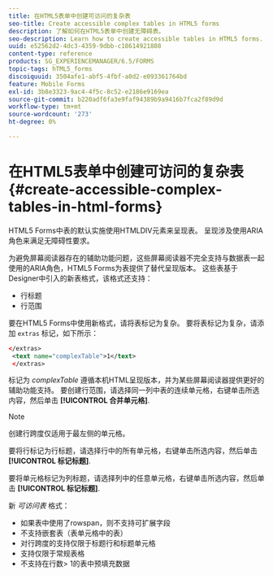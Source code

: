 ```yaml
---
title: 在HTML5表单中创建可访问的复杂表
seo-title: Create accessible complex tables in HTML5 forms
description: 了解如何在HTML5表单中创建无障碍表。
seo-description: Learn how to create accessible tables in HTML5 forms.
uuid: e52562d2-4dc3-4359-9dbb-c18614921808
content-type: reference
products: SG_EXPERIENCEMANAGER/6.5/FORMS
topic-tags: hTML5_forms
discoiquuid: 3504afe1-abf5-4fbf-a0d2-e093361764bd
feature: Mobile Forms
exl-id: 3b8e3323-9ac4-4f5c-8c52-e2186e9169ea
source-git-commit: b220adf6fa3e9faf94389b9a9416b7fca2f89d9d
workflow-type: tm+mt
source-wordcount: '273'
ht-degree: 0%

---
```


# 在HTML5表单中创建可访问的复杂表 {#create-accessible-complex-tables-in-html-forms}

HTML5 Forms中表的默认实施使用HTMLDIV元素来呈现表。 呈现涉及使用ARIA角色来满足无障碍性要求。

为避免屏幕阅读器存在的辅助功能问题，这些屏幕阅读器不完全支持与数据表一起使用的ARIA角色，HTML5 Forms为表提供了替代呈现版本。 这些表基于Designer中引入的新表格式，该格式还支持：

* 行标题
* 行范围

要在HTML5 Forms中使用新格式，请将表标记为复杂。 要将表标记为复杂，请添加 `extras` 标记，如下所示：

```xml
</extras>
 <text name="complexTable">1</text>
 </extras>
```

标记为 *complexTable* 遵循本机HTML呈现版本，并为某些屏幕阅读器提供更好的辅助功能支持。  要创建行范围，请选择同一列中表的连续单元格，右键单击所选内容，然后单击 **[!UICONTROL 合并单元格]**.

>[!NOTE]
>
>创建行跨度仅适用于最左侧的单元格。

要将行标记为行标题，请选择行中的所有单元格，右键单击所选内容，然后单击 **[!UICONTROL 标记标题]**.

要将单元格标记为列标题，请选择列中的任意单元格，右键单击所选内容，然后单击 **[!UICONTROL 标记标题]**.

新 *可访问表* 格式：

* 如果表中使用了rowspan，则不支持可扩展字段
* 不支持嵌套表（表单元格中的表）
* 对行跨度的支持仅限于标题行和标题单元格
* 支持仅限于常规表格
* 不支持在行数> 1的表中预填充数据
